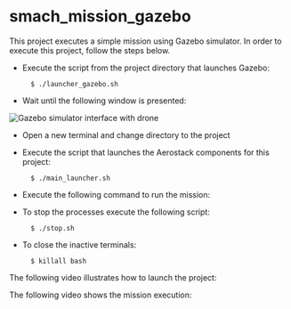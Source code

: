 # smach_mission_gazebo

This project executes a simple mission using Gazebo simulator. 
In order to execute this project, follow the steps below.


- Execute the script from the project directory that launches Gazebo:

        $ ./launcher_gazebo.sh

- Wait until the following window is presented:

![Gazebo simulator interface with drone ](https://i.ibb.co/XV1hYDy/Captura-de-pantalla-de-2021-06-07-11-16-42.png)

- Open a new terminal and change directory to the project

- Execute the script that launches the Aerostack components for this project:
 
        $ ./main_launcher.sh

- Execute the following command to run the mission:

        

- To stop the processes execute the following script:

        $ ./stop.sh

- To close the inactive terminals:

        $ killall bash

The following video illustrates how to launch the project:



The following video shows the mission execution:



